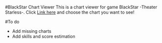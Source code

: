 #BlackStar Chart Viewer
  This is a chart viewer for game BlackStar -Theater Starless-.
  Click [Link here](https://yifan-k.github.io/bsChart/) and choose the chart you want to see!

#To do
- Add missing charts
- Add skills and score estimation